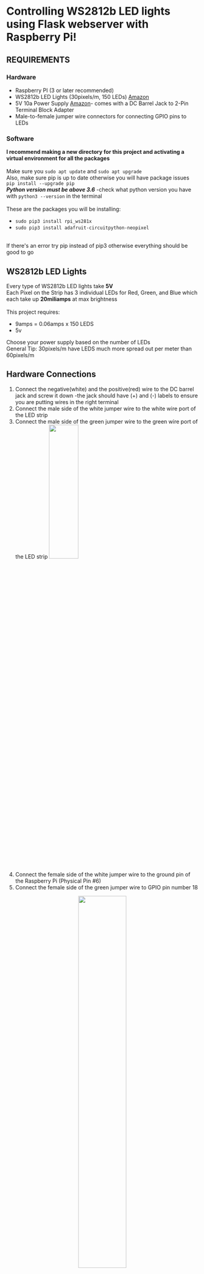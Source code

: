 # Controlling WS2812b LED lights using Flask webserver with Raspberry Pi!

## REQUIREMENTS
### Hardware
- Raspberry PI (3 or later recommended)
- WS2812b LED Lights (30pixels/m, 150 LEDs) [Amazon](https://www.amazon.com/gp/product/B00ZHB9M6A?camp=1789&creativeASIN=B00ZHB9M6A&ie=UTF8&linkCode=xm2&tag=temposlight0a-20&th=1)
- 5V 10a Power Supply [Amazon](https://www.amazon.com/gp/product/B0852HL336?camp=1789&creativeASIN=B078RT3ZPS&ie=UTF8&linkCode=xm2&tag=temposlight0a-20&th=1)- comes with a DC Barrel Jack to 2-Pin Terminal Block Adapter
- Male-to-female jumper wire connectors for connecting GPIO pins to LEDs

### Software
**I recommend making a new directory for this project and activating a virtual environment for all the packages**</br>
</br>
Make sure you `sudo apt update` and `sudo apt upgrade`</br>
Also, make sure pip is up to date otherwise you will have package issues `pip install --upgrade pip`</br>
***Python version must be above 3.6*** -check what python version you have with `python3 --version` in the terminal</br>
</br>
These are the packages you will be installing:
- `sudo pip3 install rpi_ws281x`
- `sudo pip3 install adafruit-circuitpython-neopixel`
</br>
If there's an error try pip instead of pip3 otherwise everything should be good to go
</br>

## WS2812b LED Lights
Every type of WS2812b LED lights take **5V**
</br>
Each Pixel on the Strip has 3 individual LEDs for Red, Green, and Blue which each take up **20miliamps** at max brightness
</br></br>
This project requires:
- 9amps = 0.06amps x 150 LEDS
- 5v

Choose your power supply based on the number of LEDs</br>
General Tip: 30pixels/m have LEDS much more spread out per meter than 60pixels/m

## Hardware Connections
1. Connect the negative(white) and the positive(red) wire to the DC barrel jack and screw it down -the jack should have (+) and (-) labels to ensure you are putting wires in the right terminal
2. Connect the male side of the white jumper wire to the white wire port of the LED strip
3. Connect the male side of the green jumper wire to the green wire port of the LED strip
<img src="https://github.com/shaanCh/Fun/assets/69170712/85c74336-3ee8-4603-9a2b-7cb8eea611b6" width=40% height=30%></br>
4. Connect the female side of the white jumper wire to the ground pin of the Raspberry Pi (Physical Pin #6)
5. Connect the female side of the green jumper wire to GPIO pin number 18
<center><img src="https://github.com/shaanCh/Fun/assets/69170712/841235e1-213f-430f-a561-3b5d9747a08d" width=50% height = 50%></center>
</br>
Notice there is no red wire connected to Raspberry Pi this is because the LED lights are getting power from the 5v power supply instead of the Raspberry Pi

## Setting Up a Flask Webserver
I recommend having basic knowledge of Flask and checking out this [Flask Tutorial on YouTube](https://www.youtube.com/watch?v=mqhxxeeTbu0&list=PLzMcBGfZo4-n4vJJybUVV3Un_NFS5EOgX)

You can use any editor of your choice, but please ensure it's in the directory you want it to be in. For this project, I kept the Flask script inside the "Flask_Webserver_LEDlights" directory

To set up a basic Flask Webserver:
```ruby
from flask import Flask

app = Flask(__name__)

@app.route("/")
def home():
    return "hello home"

if __name___ == "__main__"
    app.run()
  
```
## Controlling the LED Lights

Outside the Flask Directory, I had a different set of scripts that tested the functionality of the GPIO pins and LED strip.
The first way I tested the functionality was with the ***strandtest.py*** script which I got from Core Electronics

Copy and paste the code and try it for yourself!
- Make sure you edit the `LED_COUNT = 150` line to match the number of LEDs you have in your strip
- Make sure `LED_PIN = 18` is the right pin number

This is the original code:
```ruby
#!/usr/bin/env python3
# NeoPixel library strandtest example
# Author: Tony DiCola (tony@tonydicola.com)
#
# Direct port of the Arduino NeoPixel library strandtest example.  Showcases
# various animations on a strip of NeoPixels.

import time
from rpi_ws281x import *
import argparse

# LED strip configuration:
LED_COUNT      = 30     # Number of LED pixels.
LED_PIN        = 18      # GPIO pin connected to the pixels (18 uses PWM!).
#LED_PIN        = 10      # GPIO pin connected to the pixels (10 uses SPI /dev/spidev0.0).
LED_FREQ_HZ    = 800000  # LED signal frequency in hertz (usually 800khz)
LED_DMA        = 10      # DMA channel to use for generating a signal (try 10)
LED_BRIGHTNESS = 65      # Set to 0 for darkest and 255 for brightest
LED_INVERT     = False   # True to invert the signal (when using NPN transistor level shift)
LED_CHANNEL    = 0       # set to '1' for GPIOs 13, 19, 41, 45 or 53



# Define functions which animate LEDs in various ways.
def colorWipe(strip, color, wait_ms=50):
    """Wipe color across display a pixel at a time."""
    for i in range(strip.numPixels()):
        strip.setPixelColor(i, color)
        strip.show()
        time.sleep(wait_ms/1000.0)

def theaterChase(strip, color, wait_ms=50, iterations=10):
    """Movie theater light style chaser animation."""
    for j in range(iterations):
        for q in range(3):
            for i in range(0, strip.numPixels(), 3):
                strip.setPixelColor(i+q, color)
            strip.show()
            time.sleep(wait_ms/1000.0)
            for i in range(0, strip.numPixels(), 3):
                strip.setPixelColor(i+q, 0)

def wheel(pos):
    """Generate rainbow colors across 0-255 positions."""
    if pos < 85:
        return Color(pos * 3, 255 - pos * 3, 0)
    elif pos < 170:
        pos -= 85
        return Color(255 - pos * 3, 0, pos * 3)
    else:
        pos -= 170
        return Color(0, pos * 3, 255 - pos * 3)

def rainbow(strip, wait_ms=20, iterations=1):
    """Draw rainbow that fades across all pixels at once."""
    for j in range(256*iterations):
        for i in range(strip.numPixels()):
            strip.setPixelColor(i, wheel((i+j) & 255))
        strip.show()
        time.sleep(wait_ms/1000.0)

def rainbowCycle(strip, wait_ms=20, iterations=5):
    """Draw rainbow that uniformly distributes itself across all pixels."""
    for j in range(256*iterations):
        for i in range(strip.numPixels()):
            strip.setPixelColor(i, wheel((int(i * 256 / strip.numPixels()) + j) & 255))
        strip.show()
        time.sleep(wait_ms/1000.0)

def theaterChaseRainbow(strip, wait_ms=50):
    """Rainbow movie theater light style chaser animation."""
    for j in range(256):
        for q in range(3):
            for i in range(0, strip.numPixels(), 3):
                strip.setPixelColor(i+q, wheel((i+j) % 255))
            strip.show()
            time.sleep(wait_ms/1000.0)
            for i in range(0, strip.numPixels(), 3):
                strip.setPixelColor(i+q, 0)

# Main program logic follows:
if __name__ == '__main__':
    # Process arguments
    parser = argparse.ArgumentParser()
    parser.add_argument('-c', '--clear', action='store_true', help='clear the display on exit')
    args = parser.parse_args()

    # Create NeoPixel object with appropriate configuration.
    strip = Adafruit_NeoPixel(LED_COUNT, LED_PIN, LED_FREQ_HZ, LED_DMA, LED_INVERT, LED_BRIGHTNESS, LED_CHANNEL)
    # Intialize the library (must be called once before other functions).
    strip.begin()

    print ('Press Ctrl-C to quit.')
    if not args.clear:
        print('Use "-c" argument to clear LEDs on exit')

    try:

        while True:
            print ('Color wipe animations.')
            colorWipe(strip, Color(255, 0, 0))  # Red wipe
            colorWipe(strip, Color(0, 255, 0))  # Blue wipe
            colorWipe(strip, Color(0, 0, 255))  # Green wipe
            print ('Theater chase animations.')
            theaterChase(strip, Color(127, 127, 127))  # White theater chase
            theaterChase(strip, Color(127,   0,   0))  # Red theater chase
            theaterChase(strip, Color(  0,   0, 127))  # Blue theater chase
            print ('Rainbow animations.')
            rainbow(strip)
            rainbowCycle(strip)
            theaterChaseRainbow(strip)

    except KeyboardInterrupt:
        if args.clear:
            colorWipe(strip, Color(0,0,0), 10)
```

You can customize the while True statement at the end of the script for your personalization</br>
The strandtest.py in this repository has been customized for my liking. Go check it out!

### Neopixel
The neopixel library is a different library to individually customize each pixel on the strip

Neopixel does require root access so make sure you have that

To turn on the first pixel of your strip check out the OneLEDLightup.py script or copy this code:
```ruby
import board
import neopixel
import time
pixels = neopixel.NeoPixel(board.D18, 150)

pixels[0] = (255, 20, 20)
time.sleep(5)
pixels[0] = (0,0,0)

```
Make sure `pixels = neopixel.NeoPixel(board.D18, 150)` is the right number pin(D18) and the right number of LEDs (150)
You can change the RBG color values to your choice! 

## Combining Flask and LEDs
Inside your directory:
- Create the Python Script for the Flask web server
- create a templates folder to reference the HTML files
- create a static folder to reference the CSS files

The ***ControlLED.py*** script effectively combines flask and strandtest.py into one but there are a few key components to make correct
1. `color = request.form["color"]` the variable must match the HTML "name" element of the buttons</br>
   For example, color matches the name="color" value
   ```
   <form action="#" method="post">
                <button class="Button" id="red" name="color" value="red" type="submit">Red</button>
        </form>
   ``` 
2. `if color == "red": ` for each "if" statement, color must equal the value element of the HTML file as you can see above
### Customize your website using HTML and CSS 

This isn't the most efficient way of handling multiple POST requests especially if you have multiple sources of requests. For this project, it's simple and very easy to learn

An efficient way of handling multiple requests would be an **API**

![LEDwebsite](https://github.com/shaanCh/Fun/assets/69170712/e0184fa4-b346-4c55-a88f-fa7909be7b54.png)



### WS2812b LED lights in Action!
![ledlights](https://github.com/shaanCh/Fun/assets/69170712/6aa90ce9-0212-430f-a0e0-e38fbc8dfcb8)
